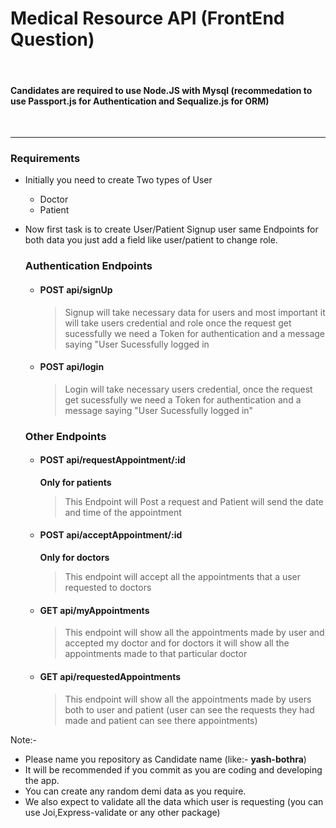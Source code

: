   

# Medical Resource API (FrontEnd Question)
<br/>

#### Candidates are required to use Node.JS with Mysql (recommedation to use Passport.js for Authentication and Sequalize.js for ORM)
<br/>

  *  *  *  *  *
### Requirements

- Initially you need to create Two types of User
	- Doctor
	- Patient
	
- Now first task is to create User/Patient Signup user same Endpoints for both data you just add a field like user/patient to change role.
    ### Authentication Endpoints
    -  #### POST api/signUp 
        > Signup will take necessary data for users and most important it will take users credential and role once the request get sucessfully we need a Token for authentication and a message saying "User Sucessfully logged in

    -  #### POST api/login
        > Login will take necessary users credential, once the request get sucessfully we need a Token for authentication and a message saying "User Sucessfully logged in"

    ### Other Endpoints
    - #### POST api/requestAppointment/:id
        **Only for patients**
        > This Endpoint will Post a request and Patient will send the date and time of the appointment

    -  #### POST api/acceptAppointment/:id
        **Only for doctors**
        > This endpoint will accept all the appointments that a user requested to doctors

    -  #### GET api/myAppointments 
        > This endpoint will show all the appointments made by user and accepted my doctor and for doctors it will show all the appointments made to that particular doctor

    -  #### GET api/requestedAppointments
        > This endpoint will show all the appointments made by users both to user and patient (user can see the requests they had made and patient can see there appointments)


Note:- 
- Please name you repository as Candidate name (like:- **yash-bothra**)
- It will be recommended if you commit as you are coding and developing the app.
- You can create any random demi data as you require. 
- We also expect to validate all the data which user is requesting (you can use Joi,Express-validate or any other package)

